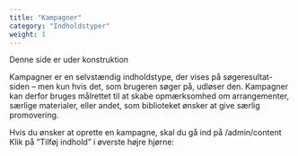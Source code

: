 ```yaml
---
title: "Kampagner"
category: "Indholdstyper"
weight: 1
---
```

Denne side er uder konstruktion

Kampagner er en selvstændig indholdstype, der vises på søgeresultat-siden – men kun hvis det,
som brugeren søger på, udløser den.
Kampagner kan derfor bruges målrettet til at skabe opmærksomhed om arrangementer, særlige
materialer, eller andet, som biblioteket ønsker at give særlig promovering.

Hvis du ønsker at oprette en kampagne, skal du gå ind på /admin/content
Klik på ”Tilføj indhold” i øverste højre hjørne:
